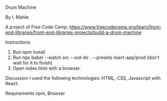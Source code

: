Drum Machine

By I. Mahle

A project of Free Code Camp:
https://www.freecodecamp.org/learn/front-end-libraries/front-end-libraries-projects/build-a-drum-machine

Instructions

1. Run npm install
2. Run npx babel --watch src --out-dir . --presets react-app/prod (don't wait for it to finish)
3. Open index.html with a browser.

Discussion
I used the following technologies: HTML, CSS, Javascript with React.

Requirements
npm, Browser
